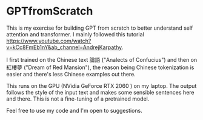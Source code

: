 # GPTfromScratch
This is my exercise for building GPT from scratch to better understand self attention and transformer.
I mainly followed this tutorial https://www.youtube.com/watch?v=kCc8FmEb1nY&ab_channel=AndrejKarpathy.

I first trained on the Chinese text 論語 ("Analects of Confucius") and then on 紅樓夢 ("Dream of Red Mansion"), 
the reason being Chinese tokenization is easier and there's less Chinese examples out there. 

This runs on the GPU (NVidia GeForce RTX 2060 ) on my laptop.
The output follows the style of the input text and makes some sensible sentences here and there. 
This is not a fine-tuning of a pretrained model. 

Feel free to use my code and I'm open to suggestions. 

